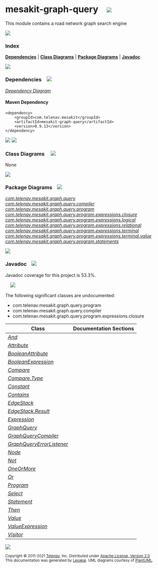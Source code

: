 [//]: # (start-user-text)



[//]: # (end-user-text)

# mesakit-graph-query &nbsp;&nbsp; <img src="https://telenav.github.io/telenav-assets/images/icons//graph-32.png" srcset="https://telenav.github.io/telenav-assets/images/icons//graph-32-2x.png 2x"/>

This module contains a road network graph search engine

<img src="https://telenav.github.io/telenav-assets/images/separators/horizontal-line-512.png" srcset="https://telenav.github.io/telenav-assets/images/separators/horizontal-line-512-2x.png 2x"/>

### Index



[**Dependencies**](#dependencies) | [**Class Diagrams**](#class-diagrams) | [**Package Diagrams**](#package-diagrams) | [**Javadoc**](#javadoc)

<img src="https://telenav.github.io/telenav-assets/images/separators/horizontal-line-512.png" srcset="https://telenav.github.io/telenav-assets/images/separators/horizontal-line-512-2x.png 2x"/>

### Dependencies <a name="dependencies"></a> &nbsp;&nbsp; <img src="https://telenav.github.io/telenav-assets/images/icons/dependencies-32.png" srcset="https://telenav.github.io/telenav-assets/images/icons/dependencies-32-2x.png 2x"/>

[*Dependency Diagram*](https://www.mesakit.org/0.9.13/lexakai/mesakit/mesakit-graph/query/documentation/diagrams/dependencies.svg)

#### Maven Dependency

    <dependency>
        <groupId>com.telenav.mesakit</groupId>
        <artifactId>mesakit-graph-query</artifactId>
        <version>0.9.13</version>
    </dependency>

<img src="https://telenav.github.io/telenav-assets/images/separators/horizontal-line-128.png" srcset="https://telenav.github.io/telenav-assets/images/separators/horizontal-line-128-2x.png 2x"/>

[//]: # (start-user-text)



[//]: # (end-user-text)

<img src="https://telenav.github.io/telenav-assets/images/separators/horizontal-line-128.png" srcset="https://telenav.github.io/telenav-assets/images/separators/horizontal-line-128-2x.png 2x"/>

### Class Diagrams <a name="class-diagrams"></a> &nbsp; &nbsp; <img src="https://telenav.github.io/telenav-assets/images/icons/diagram-40.png" srcset="https://telenav.github.io/telenav-assets/images/icons/diagram-40-2x.png 2x"/>

None

<img src="https://telenav.github.io/telenav-assets/images/separators/horizontal-line-128.png" srcset="https://telenav.github.io/telenav-assets/images/separators/horizontal-line-128-2x.png 2x"/>

### Package Diagrams <a name="package-diagrams"></a> &nbsp;&nbsp; <img src="https://telenav.github.io/telenav-assets/images/icons/box-32.png" srcset="https://telenav.github.io/telenav-assets/images/icons/box-32-2x.png 2x"/>

[*com.telenav.mesakit.graph.query*](https://www.mesakit.org/0.9.13/lexakai/mesakit/mesakit-graph/query/documentation/diagrams/com.telenav.mesakit.graph.query.svg)  
[*com.telenav.mesakit.graph.query.compiler*](https://www.mesakit.org/0.9.13/lexakai/mesakit/mesakit-graph/query/documentation/diagrams/com.telenav.mesakit.graph.query.compiler.svg)  
[*com.telenav.mesakit.graph.query.program*](https://www.mesakit.org/0.9.13/lexakai/mesakit/mesakit-graph/query/documentation/diagrams/com.telenav.mesakit.graph.query.program.svg)  
[*com.telenav.mesakit.graph.query.program.expressions.closure*](https://www.mesakit.org/0.9.13/lexakai/mesakit/mesakit-graph/query/documentation/diagrams/com.telenav.mesakit.graph.query.program.expressions.closure.svg)  
[*com.telenav.mesakit.graph.query.program.expressions.logical*](https://www.mesakit.org/0.9.13/lexakai/mesakit/mesakit-graph/query/documentation/diagrams/com.telenav.mesakit.graph.query.program.expressions.logical.svg)  
[*com.telenav.mesakit.graph.query.program.expressions.relational*](https://www.mesakit.org/0.9.13/lexakai/mesakit/mesakit-graph/query/documentation/diagrams/com.telenav.mesakit.graph.query.program.expressions.relational.svg)  
[*com.telenav.mesakit.graph.query.program.expressions.terminal*](https://www.mesakit.org/0.9.13/lexakai/mesakit/mesakit-graph/query/documentation/diagrams/com.telenav.mesakit.graph.query.program.expressions.terminal.svg)  
[*com.telenav.mesakit.graph.query.program.expressions.terminal.value*](https://www.mesakit.org/0.9.13/lexakai/mesakit/mesakit-graph/query/documentation/diagrams/com.telenav.mesakit.graph.query.program.expressions.terminal.value.svg)  
[*com.telenav.mesakit.graph.query.program.statements*](https://www.mesakit.org/0.9.13/lexakai/mesakit/mesakit-graph/query/documentation/diagrams/com.telenav.mesakit.graph.query.program.statements.svg)

<img src="https://telenav.github.io/telenav-assets/images/separators/horizontal-line-128.png" srcset="https://telenav.github.io/telenav-assets/images/separators/horizontal-line-128-2x.png 2x"/>

### Javadoc <a name="javadoc"></a> &nbsp;&nbsp; <img src="https://telenav.github.io/telenav-assets/images/icons/books-24.png" srcset="https://telenav.github.io/telenav-assets/images/icons/books-24-2x.png 2x"/>

Javadoc coverage for this project is 53.3%.  
  
&nbsp; &nbsp; <img src="https://telenav.github.io/telenav-assets/images/meter/meter-50-96.png" srcset="https://telenav.github.io/telenav-assets/images/meter/meter-50-96-2x.png 2x"/>


The following significant classes are undocumented:  

- com.telenav.mesakit.graph.query.program  
- com.telenav.mesakit.graph.query.compiler  
- com.telenav.mesakit.graph.query.program.expressions.closure

| Class | Documentation Sections |
|---|---|
| [*And*](https://www.mesakit.org/0.9.13/javadoc/mesakit/mesakit.graph.query////////////////////////////////////////////////////////////////.html) |  |  
| [*Attribute*](https://www.mesakit.org/0.9.13/javadoc/mesakit/mesakit.graph.query/////////////////////////////////////////////////////////////////////////////.html) |  |  
| [*BooleanAttribute*](https://www.mesakit.org/0.9.13/javadoc/mesakit/mesakit.graph.query////////////////////////////////////////////////////////////////////////////////////.html) |  |  
| [*BooleanExpression*](https://www.mesakit.org/0.9.13/javadoc/mesakit/mesakit.graph.query//////////////////////////////////////////////////////////.html) |  |  
| [*Compare*](https://www.mesakit.org/0.9.13/javadoc/mesakit/mesakit.graph.query/////////////////////////////////////////////////////////////////////.html) |  |  
| [*Compare.Type*](https://www.mesakit.org/0.9.13/javadoc/mesakit/mesakit.graph.query//////////////////////////////////////////////////////////////////////////.html) |  |  
| [*Constant*](https://www.mesakit.org/0.9.13/javadoc/mesakit/mesakit.graph.query////////////////////////////////////////////////////////////////////////////.html) |  |  
| [*Contains*](https://www.mesakit.org/0.9.13/javadoc/mesakit/mesakit.graph.query//////////////////////////////////////////////////////////////////////.html) |  |  
| [*EdgeStack*](https://www.mesakit.org/0.9.13/javadoc/mesakit/mesakit.graph.query//////////////////////////////////////////////////.html) |  |  
| [*EdgeStack.Result*](https://www.mesakit.org/0.9.13/javadoc/mesakit/mesakit.graph.query/////////////////////////////////////////////////////////.html) |  |  
| [*Expression*](https://www.mesakit.org/0.9.13/javadoc/mesakit/mesakit.graph.query///////////////////////////////////////////////////.html) |  |  
| [*GraphQuery*](https://www.mesakit.org/0.9.13/javadoc/mesakit/mesakit.graph.query///////////////////////////////////////////.html) |  |  
| [*GraphQueryCompiler*](https://www.mesakit.org/0.9.13/javadoc/mesakit/mesakit.graph.query////////////////////////////////////////////////////////////.html) |  |  
| [*GraphQueryErrorListener*](https://www.mesakit.org/0.9.13/javadoc/mesakit/mesakit.graph.query/////////////////////////////////////////////////////////////////.html) |  |  
| [*Node*](https://www.mesakit.org/0.9.13/javadoc/mesakit/mesakit.graph.query/////////////////////////////////////////////.html) |  |  
| [*Not*](https://www.mesakit.org/0.9.13/javadoc/mesakit/mesakit.graph.query////////////////////////////////////////////////////////////////.html) |  |  
| [*OneOrMore*](https://www.mesakit.org/0.9.13/javadoc/mesakit/mesakit.graph.query//////////////////////////////////////////////////////////////////////.html) |  |  
| [*Or*](https://www.mesakit.org/0.9.13/javadoc/mesakit/mesakit.graph.query///////////////////////////////////////////////////////////////.html) |  |  
| [*Program*](https://www.mesakit.org/0.9.13/javadoc/mesakit/mesakit.graph.query////////////////////////////////////////////////.html) |  |  
| [*Select*](https://www.mesakit.org/0.9.13/javadoc/mesakit/mesakit.graph.query//////////////////////////////////////////////////////////.html) |  |  
| [*Statement*](https://www.mesakit.org/0.9.13/javadoc/mesakit/mesakit.graph.query//////////////////////////////////////////////////.html) |  |  
| [*Then*](https://www.mesakit.org/0.9.13/javadoc/mesakit/mesakit.graph.query////////////////////////////////////////////////////////////////////.html) |  |  
| [*Value*](https://www.mesakit.org/0.9.13/javadoc/mesakit/mesakit.graph.query/////////////////////////////////////////////////////////////////////////.html) |  |  
| [*ValueExpression*](https://www.mesakit.org/0.9.13/javadoc/mesakit/mesakit.graph.query///////////////////////////////////////////////////////////////////////////////////.html) |  |  
| [*Visitor*](https://www.mesakit.org/0.9.13/javadoc/mesakit/mesakit.graph.query////////////////////////////////////////////////.html) |  |  

[//]: # (start-user-text)



[//]: # (end-user-text)

<img src="https://telenav.github.io/telenav-assets/images/separators/horizontal-line-512.png" srcset="https://telenav.github.io/telenav-assets/images/separators/horizontal-line-512-2x.png 2x"/>

<sub>Copyright &#169; 2011-2021 [Telenav](https://telenav.com), Inc. Distributed under [Apache License, Version 2.0](LICENSE)</sub>  
<sub>This documentation was generated by [Lexakai](https://lexakai.org). UML diagrams courtesy of [PlantUML](https://plantuml.com).</sub>
